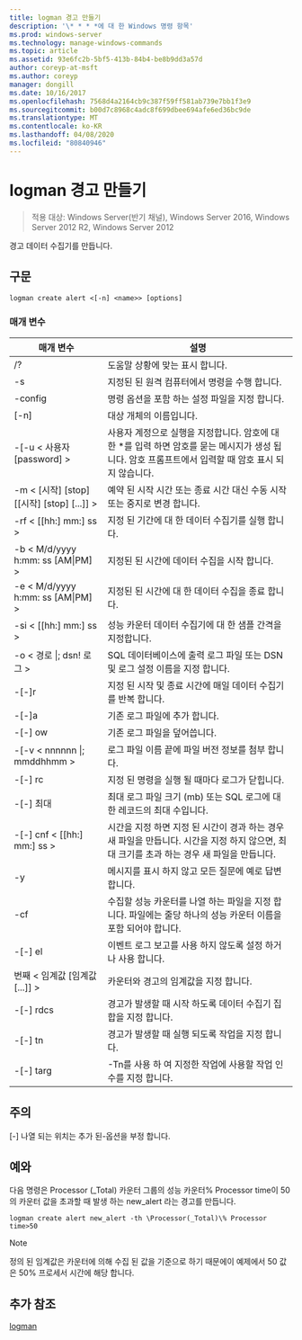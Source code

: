 ```yaml
---
title: logman 경고 만들기
description: '\* * * *에 대 한 Windows 명령 항목'
ms.prod: windows-server
ms.technology: manage-windows-commands
ms.topic: article
ms.assetid: 93e6fc2b-5bf5-413b-84b4-be8b9dd3a57d
author: coreyp-at-msft
ms.author: coreyp
manager: dongill
ms.date: 10/16/2017
ms.openlocfilehash: 7568d4a2164cb9c387f59ff581ab739e7bb1f3e9
ms.sourcegitcommit: b00d7c8968c4adc8f699dbee694afe6ed36bc9de
ms.translationtype: MT
ms.contentlocale: ko-KR
ms.lasthandoff: 04/08/2020
ms.locfileid: "80840946"
---
```

# <a name="logman-create-alert"></a>logman 경고 만들기

>적용 대상: Windows Server(반기 채널), Windows Server 2016, Windows Server 2012 R2, Windows Server 2012

경고 데이터 수집기를 만듭니다.  

## <a name="syntax"></a>구문  
```  
logman create alert <[-n] <name>> [options]  
```  
### <a name="parameters"></a>매개 변수  

|                 매개 변수                  |                                                                               설명                                                                               |
|--------------------------------------------|-------------------------------------------------------------------------------------------------------------------------------------------------------------------------|
|                     /?                     |                                                                    도움말 상황에 맞는 표시 합니다.                                                                     |
|             -s <computer name>             |                                                          지정된 된 원격 컴퓨터에서 명령을 수행 합니다.                                                          |
|              -config <value>               |                                                         명령 옵션을 포함 하는 설정 파일을 지정 합니다.                                                         |
|                [-n] <name>                 |                                                                       대상 개체의 이름입니다.                                                                        |
|          -[-u < 사용자 [password] >           | 사용자 계정으로 실행을 지정합니다. 암호에 대 한 \*를 입력 하면 암호를 묻는 메시지가 생성 됩니다. 암호 프롬프트에서 입력할 때 암호 표시 되지 않습니다. |
| -m < [시작] [stop] [[시작] [stop] [...]] > |                                                예약 된 시작 시간 또는 종료 시간 대신 수동 시작 또는 중지로 변경 합니다.                                                 |
|             -rf < [[hh:] mm:] ss >             |                                                        지정 된 기간에 대 한 데이터 수집기를 실행 합니다.                                                         |
|     -b < M/d/yyyy h:mm: ss [AM&#124;PM] >      |                                                              지정된 된 시간에 데이터 수집을 시작 합니다.                                                               |
|     -e < M/d/yyyy h:mm: ss [AM&#124;PM] >      |                                                               지정된 된 시간에 대 한 데이터 수집을 종료 합니다.                                                                |
|             -si < [[hh:] mm:] ss >             |                                                 성능 카운터 데이터 수집기에 대 한 샘플 간격을 지정합니다.                                                  |
|           -o < 경로 &#124;; dsn! 로그 >           |                                              SQL 데이터베이스에 출력 로그 파일 또는 DSN 및 로그 설정 이름을 지정 합니다.                                               |
|                   -[-]r                    |                                                  지정 된 시작 및 종료 시간에 매일 데이터 수집기를 반복 합니다.                                                  |
|                   -[-]a                    |                                                                     기존 로그 파일에 추가 합니다.                                                                     |
|                   -[-] ow                   |                                                                     기존 로그 파일을 덮어씁니다.                                                                     |
|        -[-v < nnnnnn &#124;; mmddhhmm >        |                                                   로그 파일 이름 끝에 파일 버전 정보를 첨부 합니다.                                                   |
|               -[-] rc <task>                |                                                         지정 된 명령을 실행 될 때마다 로그가 닫힙니다.                                                          |
|              -[-] 최대 <value>               |                                                 최대 로그 파일 크기 (mb) 또는 SQL 로그에 대 한 레코드의 최대 수입니다.                                                  |
|           -[-] cnf < [[hh:] mm:] ss >           |     시간을 지정 하면 지정 된 시간이 경과 하는 경우 새 파일을 만듭니다. 시간을 지정 하지 않으면, 최대 크기를 초과 하는 경우 새 파일을 만듭니다.     |
|                     -y                     |                                                             메시지를 표시 하지 않고 모든 질문에 예로 답변 합니다.                                                              |
|               -cf <filename>               |                       수집할 성능 카운터를 나열 하는 파일을 지정 합니다. 파일에는 줄당 하나의 성능 카운터 이름을 포함 되어야 합니다.                        |
|                   -[-] el                   |                                                                이벤트 로그 보고를 사용 하지 않도록 설정 하거나 사용 합니다.                                                                 |
|     번째 < 임계값 [임계값 [...]] >      |                                                        카운터와 경고의 임계값을 지정 합니다.                                                        |
|              -[-] rdcs <name>               |                                                     경고가 발생할 때 시작 하도록 데이터 수집기 집합을 지정 합니다.                                                      |
|               -[-] tn <task>                |                                                             경고가 발생할 때 실행 되도록 작업을 지정 합니다.                                                              |
|            -[-] targ <argument>             |                                               -Tn를 사용 하 여 지정한 작업에 사용할 작업 인수를 지정 합니다.                                                |

## <a name="remarks"></a>주의  
[-] 나열 되는 위치는 추가 된-옵션을 부정 합니다.  
## <a name="examples"></a><a name=BKMK_examples></a>예와  
다음 명령은 Processor (_Total) 카운터 그룹의 성능 카운터% Processor time이 50의 카운터 값을 초과할 때 발생 하는 new_alert 라는 경고를 만듭니다.  
```  
logman create alert new_alert -th \Processor(_Total)\% Processor time>50  
```  
> [!NOTE]
> 정의 된 임계값은 카운터에 의해 수집 된 값을 기준으로 하기 때문에이 예제에서 50 값은 50% 프로세서 시간에 해당 합니다.  
> ## <a name="additional-references"></a>추가 참조  
> [logman](logman.md)  
